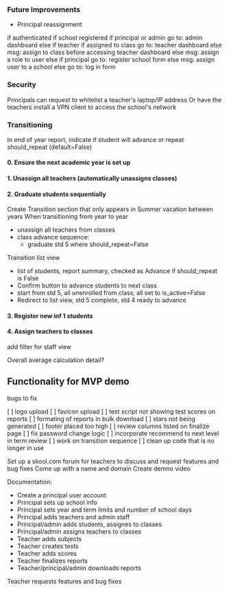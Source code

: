 ### Future Improvements
- Principal reassignment



if authenticated
    if school registered
        if principal or admin
            go to: admin dashboard
        else if teacher
            if assigned to class
                go to: teacher dashboard
            else 
                msg: assign to class before accessing teacher dashboard
        else
            msg: assign a role to user
     else
        if principal
            go to: register school form
        else
            msg: assign user to a school
else
    go to: log in form

### Security
Principals can request to whitelist a teacher's laptop/IP address
Or have the teachers install a VPN client to access the school's network

### Transitioning
In end of year report, indicate if student will advance or repeat 
should_repeat (default=False)

#### 0. Ensure the next academic year is set up

#### 1. Unassign all teachers (automatically unassigns classes)

#### 2. Graduate students sequentially
Create Transition section that only appears in Summer vacation between years
When transitioning from year to year
- unassign all teachers from classes
- class advance sequence:
    - graduate std 5 where should_repeat=False

Transition list view
- list of students, report summary, checked as Advance if should_repeat is False
- Confirm button to advance students to next class
- start from std 5, all unenrolled from class, all set to is_active=False
- Redirect to list view, std 5 complete, std 4 ready to advance

#### 3. Register new inf 1 students

#### 4. Assign teachers to classes

add filter for staff view

Overall average calculation detail?

## Functionality for MVP demo

bugs to fix

[ ] logo upload
[ ] favicon upload
[ ] test script not showing test scores on reports
[ ] formating of reports in bulk download
    [ ] stars not being generated
    [ ] footer placed too high
[ ] review columns listed on finalize page
[ ] fix password change logic
[ ] incorporate recommend to next level in term review
[ ] work on transition sequence
[ ] clean up code that is no longer in use

Set up a skool.com forum for teachers to discuss and request features and bug fixes
Come up with a name and domain
Create demno video

Documentation:
- Create a principal user account
- Principal sets up school info
- Principal sets year and term limits and number of school days
- Principal adds teachers and admin staff
- Principal/admin adds students, assignes to classes
- Principal/admin assigns teachers to classes
- Teacher adds subjects
- Teacher creates tests
- Teacher adds scores
- Teacher finalizes reports
- Teacher/principal/admin downloads reports


Teacher requests features and bug fixes